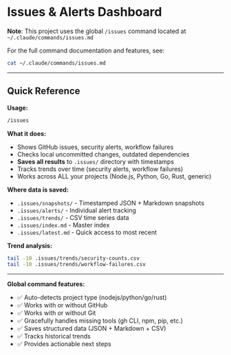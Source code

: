 # Issues & Alerts Dashboard

**Note**: This project uses the global `/issues` command located at `~/.claude/commands/issues.md`

For the full command documentation and features, see:

```bash
cat ~/.claude/commands/issues.md
```

---

## Quick Reference

**Usage:**

```bash
/issues
```

**What it does:**

- Shows GitHub issues, security alerts, workflow failures
- Checks local uncommitted changes, outdated dependencies
- **Saves all results** to `.issues/` directory with timestamps
- Tracks trends over time (security alerts, workflow failures)
- Works across ALL your projects (Node.js, Python, Go, Rust, generic)

**Where data is saved:**

- `.issues/snapshots/` - Timestamped JSON + Markdown snapshots
- `.issues/alerts/` - Individual alert tracking
- `.issues/trends/` - CSV time series data
- `.issues/index.md` - Master index
- `.issues/latest.md` - Quick access to most recent

**Trend analysis:**

```bash
tail -10 .issues/trends/security-counts.csv
tail -10 .issues/trends/workflow-failures.csv
```

---

**Global command features:**

- ✅ Auto-detects project type (nodejs/python/go/rust)
- ✅ Works with or without GitHub
- ✅ Works with or without Git
- ✅ Gracefully handles missing tools (gh CLI, npm, pip, etc.)
- ✅ Saves structured data (JSON + Markdown + CSV)
- ✅ Tracks historical trends
- ✅ Provides actionable next steps
